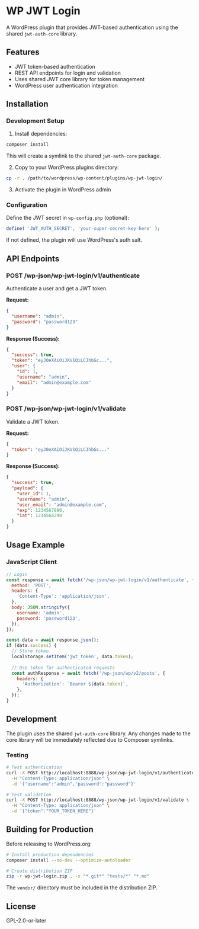 # WP JWT Login

A WordPress plugin that provides JWT-based authentication using the shared `jwt-auth-core` library.

## Features

- JWT token-based authentication
- REST API endpoints for login and validation
- Uses shared JWT core library for token management
- WordPress user authentication integration

## Installation

### Development Setup

1. Install dependencies:
```bash
composer install
```

This will create a symlink to the shared `jwt-auth-core` package.

2. Copy to your WordPress plugins directory:
```bash
cp -r . /path/to/wordpress/wp-content/plugins/wp-jwt-login/
```

3. Activate the plugin in WordPress admin

### Configuration

Define the JWT secret in `wp-config.php` (optional):

```php
define( 'JWT_AUTH_SECRET', 'your-super-secret-key-here' );
```

If not defined, the plugin will use WordPress's auth salt.

## API Endpoints

### POST /wp-json/wp-jwt-login/v1/authenticate

Authenticate a user and get a JWT token.

**Request:**
```json
{
  "username": "admin",
  "password": "password123"
}
```

**Response (Success):**
```json
{
  "success": true,
  "token": "eyJ0eXAiOiJKV1QiLCJhbGc...",
  "user": {
    "id": 1,
    "username": "admin",
    "email": "admin@example.com"
  }
}
```

### POST /wp-json/wp-jwt-login/v1/validate

Validate a JWT token.

**Request:**
```json
{
  "token": "eyJ0eXAiOiJKV1QiLCJhbGc..."
}
```

**Response (Success):**
```json
{
  "success": true,
  "payload": {
    "user_id": 1,
    "username": "admin",
    "user_email": "admin@example.com",
    "exp": 1234567890,
    "iat": 1234564290
  }
}
```

## Usage Example

### JavaScript Client

```javascript
// Login
const response = await fetch('/wp-json/wp-jwt-login/v1/authenticate', {
  method: 'POST',
  headers: {
    'Content-Type': 'application/json',
  },
  body: JSON.stringify({
    username: 'admin',
    password: 'password123',
  }),
});

const data = await response.json();
if (data.success) {
  // Store token
  localStorage.setItem('jwt_token', data.token);
  
  // Use token for authenticated requests
  const authResponse = await fetch('/wp-json/wp/v2/posts', {
    headers: {
      'Authorization': `Bearer ${data.token}`,
    },
  });
}
```

## Development

The plugin uses the shared `jwt-auth-core` library. Any changes made to the core library will be immediately reflected due to Composer symlinks.

### Testing

```bash
# Test authentication
curl -X POST http://localhost:8888/wp-json/wp-jwt-login/v1/authenticate \
  -H "Content-Type: application/json" \
  -d '{"username":"admin","password":"password"}'

# Test validation
curl -X POST http://localhost:8888/wp-json/wp-jwt-login/v1/validate \
  -H "Content-Type: application/json" \
  -d '{"token":"YOUR_TOKEN_HERE"}'
```

## Building for Production

Before releasing to WordPress.org:

```bash
# Install production dependencies
composer install --no-dev --optimize-autoloader

# Create distribution ZIP
zip -r wp-jwt-login.zip . -x "*.git*" "tests/*" "*.md"
```

The `vendor/` directory must be included in the distribution ZIP.

## License

GPL-2.0-or-later
